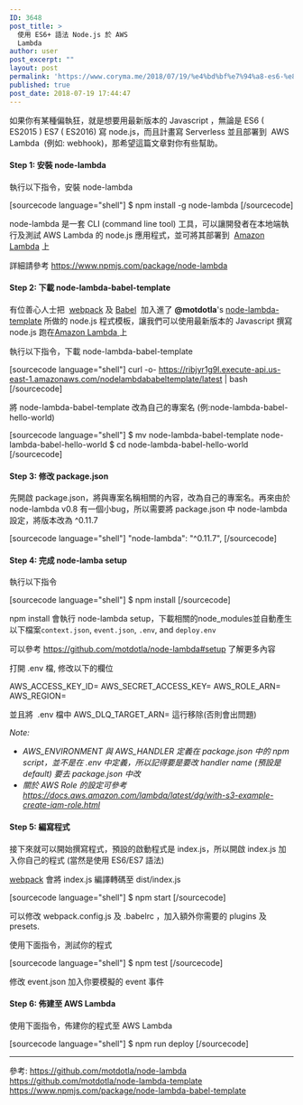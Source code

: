 ```yaml
---
ID: 3648
post_title: >
  使用 ES6+ 語法 Node.js 於 AWS
  Lambda
author: user
post_excerpt: ""
layout: post
permalink: 'https://www.coryma.me/2018/07/19/%e4%bd%bf%e7%94%a8-es6-%e8%aa%9e%e6%b3%95-node-js-%e6%96%bc-aws-lambda/'
published: true
post_date: 2018-07-19 17:44:47
---
```

如果你有某種偏執狂，就是想要用最新版本的 Javascript ，無論是 ES6 ( ES2015 ) ES7 ( ES2016) 寫 node.js，而且計畫寫 Serverless 並且部署到  AWS Lambda  (例如: webhook)，那希望這篇文章對你有些幫助。
<h4>Step 1: 安裝 node-lambda</h4>
執行以下指令，安裝 node-lambda

[sourcecode language="shell"]
$ npm install -g node-lambda
[/sourcecode]

node-lambda 是一套 CLI (command line tool) 工具，可以讓開發者在本地端執行及測試 AWS Lambda 的 node.js 應用程式，並可將其部署到  <a href="http://aws.amazon.com/lambda/" rel="nofollow">Amazon Lambda</a> 上
<p class="package-description-redundant">詳細請參考 <a href="https://www.npmjs.com/package/node-lambda">https://www.npmjs.com/package/node-lambda</a></p>

<h4>Step 2: 下載 node-lambda-babel-template</h4>
有位善心人士把  <a href="http://webpack.github.io/" rel="nofollow">webpack</a> 及 <a href="https://babeljs.io/" rel="nofollow">Babel</a>  加入進了 <strong>@motdotla</strong>'s <a href="https://github.com/motdotla/node-lambda-template" rel="nofollow">node-lambda-template</a> 所做的 node.js 程式模板，讓我們可以使用最新版本的 Javascript 撰寫 node.js 跑在<a href="http://aws.amazon.com/lambda/" rel="nofollow">Amazon Lambda</a><a href="http://aws.amazon.com/lambda/" rel="nofollow"> </a>上

執行以下指令，下載 node-lambda-babel-template

[sourcecode language="shell"]
curl -o- https://ribjyr1g9l.execute-api.us-east-1.amazonaws.com/nodelambdababeltemplate/latest | bash
[/sourcecode]

將 node-lambda-babel-template 改為自己的專案名 (例:node-lambda-babel-hello-world)

[sourcecode language="shell"]
$ mv node-lambda-babel-template node-lambda-babel-hello-world
$ cd node-lambda-babel-hello-world
[/sourcecode]

<h4>Step 3: 修改 package.json</h4>
先開啟 package.json，將與專案名稱相關的內容，改為自己的專案名。再來由於 node-lambda v0.8 有一個小bug，所以需要將 package.json 中 node-lambda 設定，將版本改為 ^0.11.7

[sourcecode language="shell"]
&quot;node-lambda&quot;: &quot;^0.11.7&quot;,
[/sourcecode]

<h4>Step 4: 完成 node-lamba setup</h4>
執行以下指令

[sourcecode language="shell"]
$ npm install
[/sourcecode]

npm install 會執行 node-lambda setup，下載相關的node_modules並自動產生以下檔案<code>context.json</code>, <code>event.json</code>, <code>.env</code>, and <code>deploy.env</code>

可以參考 <a href="https://github.com/motdotla/node-lambda#setup" rel="nofollow">https://github.com/motdotla/node-lambda#setup</a> 了解更多內容

打開 .env 檔, 修改以下的欄位

AWS_ACCESS_KEY_ID=
AWS_SECRET_ACCESS_KEY=
AWS_ROLE_ARN=
AWS_REGION=

並且將  .env 檔中 AWS_DLQ_TARGET_ARN= 這行移除(否則會出問題)

<em>Note:</em>
<ul>
 	<li><em>AWS_ENVIRONMENT 與 AWS_HANDLER 定義在 package.json 中的 npm script，並不是在 .env 中定義，所以記得要是要改 handler name (預設是 default) 要去 package.json 中改 </em></li>
 	<li><em>關於 AWS Role 的設定可參考 </em><a href="https://docs.aws.amazon.com/lambda/latest/dg/with-s3-example-create-iam-role.html"><em>https://docs.aws.amazon.com/lambda/latest/dg/with-s3-example-create-iam-role.html</em></a></li>
</ul>
<h4>Step 5: 編寫程式</h4>
接下來就可以開始撰寫程式，預設的啟動程式是 index.js，所以開啟 index.js 加入你自己的程式 (當然是使用 ES6/ES7 語法)

<a href="http://webpack.github.io/" rel="nofollow">webpack</a> 會將 index.js 編譯轉碼至 dist/index.js

[sourcecode language="shell"]
$ npm start
[/sourcecode]

可以修改 webpack.config.js 及 .babelrc ，加入額外你需要的 plugins 及  presets.

使用下面指令，測試你的程式

[sourcecode language="shell"]
$ npm test
[/sourcecode]

修改 event.json 加入你要模擬的 event 事件
<h4>Step 6: 佈建至 AWS Lambda</h4>
使用下面指令，佈建你的程式至 AWS Lambda

[sourcecode language="shell"]
$ npm run deploy
[/sourcecode]


<hr />

參考:
<a href="https://github.com/motdotla/node-lambda">https://github.com/motdotla/node-lambda</a>
<a href="https://github.com/motdotla/node-lambda-template">https://github.com/motdotla/node-lambda-template</a>
<a href="https://www.npmjs.com/package/node-lambda-babel-template">https://www.npmjs.com/package/node-lambda-babel-template</a>